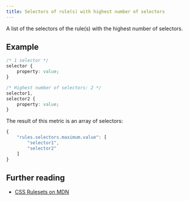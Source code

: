 ```yaml
---
title: Selectors of rule(s) with highest number of selectors
---
```


A list of the selectors of the rule(s) with the highest number of selectors.

## Example

```css
/* 1 selector */
selector {
	property: value;
}

/* Highest number of selectors: 2 */
selector1,
selector2 {
	property: value;
}
```

The result of this metric is an array of selectors:

```js
{
	"rules.selectors.maximum.value": [
		"selector1",
		"selector2"
	]
}
```

## Further reading

- [CSS Rulesets on MDN](https://developer.mozilla.org/en-US/docs/Web/CSS/Syntax#CSS_rulesets)
